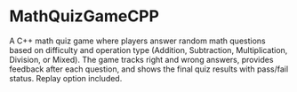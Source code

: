 # MathQuizGameCPP
A C++ math quiz game where players answer random math questions based on difficulty and operation type (Addition, Subtraction, Multiplication, Division, or Mixed). The game tracks right and wrong answers, provides feedback after each question, and shows the final quiz results with pass/fail status. Replay option included.
